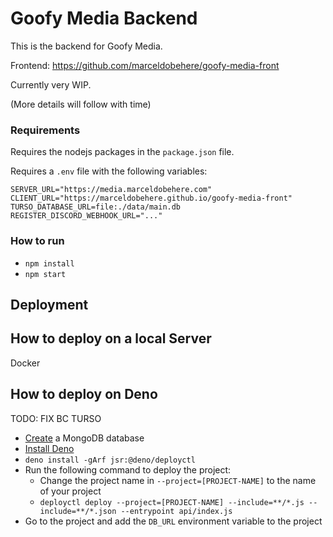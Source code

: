 # Goofy Media Backend
This is the backend for Goofy Media.

Frontend: https://github.com/marceldobehere/goofy-media-front

Currently very WIP.

(More details will follow with time)



### Requirements 

Requires the nodejs packages in the `package.json` file.

Requires a `.env` file with the following variables:
```
SERVER_URL="https://media.marceldobehere.com"
CLIENT_URL="https://marceldobehere.github.io/goofy-media-front"
TURSO_DATABASE_URL=file:./data/main.db
REGISTER_DISCORD_WEBHOOK_URL="..."
```


### How to run
* `npm install`
* `npm start`


## Deployment

## How to deploy on a local Server
Docker


## How to deploy on Deno

TODO: FIX BC TURSO 

* [Create](https://www.mongodb.com) a MongoDB database
* [Install Deno](https://docs.deno.com/runtime/getting_started/installation/)
* `deno install -gArf jsr:@deno/deployctl`
* Run the following command to deploy the project:
  * Change the project name in `--project=[PROJECT-NAME]` to the name of your project
  * `deployctl deploy --project=[PROJECT-NAME] --include=**/*.js --include=**/*.json --entrypoint api/index.js`
* Go to the project and add the `DB_URL` environment variable to the project
